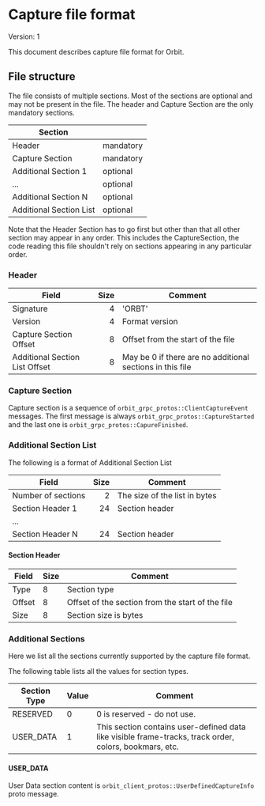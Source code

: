 # Capture file format

Version: 1

This document describes capture file format for Orbit.

## File structure

The file consists of multiple sections. Most of the sections are optional and
may not be present in the file. The header and Capture Section are the only mandatory sections.

| Section                 |           |
|-------------------------|-----------|
| Header                  | mandatory | 
| Capture Section         | mandatory |
| Additional Section 1    | optional  |
| ...                     | optional  |
| Additional Section N    | optional  |
| Additional Section List | optional  |

Note that the Header Section has to go first but other than that all other section may appear
in any order. This includes the CaptureSection, the code reading this file shouldn't rely on
sections appearing in any particular order.

### Header

| Field                          | Size | Comment                                                   |
|--------------------------------|-----:|-----------------------------------------------------------|
| Signature                      | 4    | 'ORBT'                                                    |
| Version                        | 4    | Format version                                            | 
| Capture Section Offset         | 8    | Offset from the start of the file                         |
| Additional Section List Offset | 8    | May be 0 if there are no additional sections in this file |

### Capture Section
Capture section is a sequence of `orbit_grpc_protos::ClientCaptureEvent` messages. The first message is
always `orbit_grpc_protos::CaptureStarted` and the last one is `orbit_grpc_protos::CapureFinished`.

### Additional Section List
The following is a format of Additional Section List

| Field                          | Size | Comment                                                   |
|--------------------------------|-----:|-----------------------------------------------------------|
| Number of sections             | 2    | The size of the list in bytes                             |
| Section Header 1               | 24   | Section header                                            |  
| ...                            |      |                                                           |
| Section Header N               | 24   | Section header                                            |

#### Section Header

| Field  | Size | Comment                                          |
|--------|------|--------------------------------------------------|
| Type   | 8    | Section type                                     |
| Offset | 8    | Offset of the section from the start of the file |
| Size   | 8    | Section size is bytes                            |

### Additional Sections

Here we list all the sections currently supported by the capture file format.

The following table lists all the values for section types.

| Section Type | Value | Comment                     |
|--------------|-------|-----------------------------|
| RESERVED     | 0     | 0 is reserved - do not use. |
| USER_DATA    | 1     | This section contains user-defined data like visible frame-tracks, track order, colors, bookmars, etc. |

#### USER_DATA

User Data section content is `orbit_client_protos::UserDefinedCaptureInfo` proto message.  

